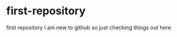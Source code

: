 first-repository
================

first repository
I am new to github so just checking things out here
